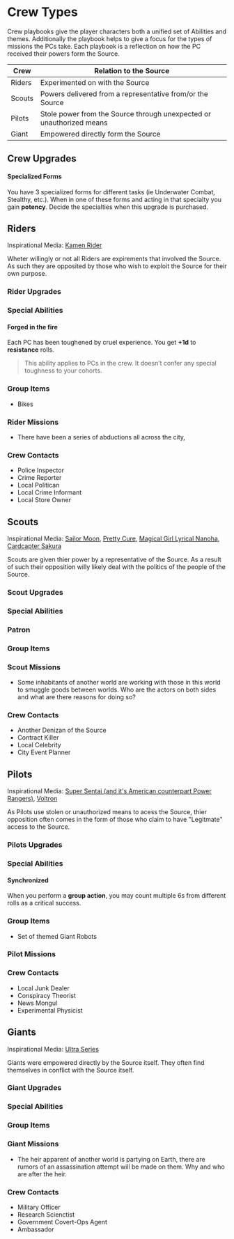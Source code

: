 # Crew Types

Crew playbooks give the player characters both a unified set of Abilities and themes. Additionally the playbook helps to give a focus for the types of missions the PCs take. Each playbook is a reflection on how the PC received their powers form the Source.

Crew|Relation to the Source
---|---
Riders| Experimented on with the Source
Scouts| Powers delivered from a representative from/or the Source
Pilots| Stole power from the Source through unexpected or unauthorized means
Giant| Empowered directly form the Source

## Crew Upgrades

#### Specialized Forms

You have 3 specialized forms for different tasks (ie Underwater Combat, Stealthy, etc.). When in one of these forms and acting in that specialty you gain **potency**. Decide the specialties when this upgrade is purchased.

## Riders

Inspirational Media: [Kamen Rider](http://kamenrider.wikia.com/wiki/Kamen_Rider_Wiki)

Wheter willingly or not all Riders are expirements that involved the Source. As such they are opposited by those who wish to exploit the Source for their own purpose.

### Rider Upgrades

### Special Abilities

#### Forged in the fire

Each PC has been toughened by cruel experience. You get **+1d** to **resistance** rolls.

> This ability applies to PCs in the crew. It doesn’t confer any special toughness to your cohorts.

### Group Items

* Bikes

### Rider Missions

* There have been a series of abductions all across the city,

### Crew Contacts

* Police Inspector
* Crime Reporter
* Local Politican
* Local Crime Informant
* Local Store Owner

## Scouts

Inspirational Media: [Sailor Moon](http://sailormoon.wikia.com/wiki/Sailor_Moon_Wiki), [Pretty Cure](http://prettycure.wikia.com/wiki/Pretty_Cure_Wiki), [Magical Girl Lyrical Nanoha](http://nanoha.wikia.com/wiki/Magical_Girl_Lyrical_Nanoha_Wiki), [Cardcapter Sakura](http://ccsakura.wikia.com/wiki/Cardcaptor_Sakura_Wiki)

Scouts are given thier power by a representative of the Source. As a result of such their opposition willy likely deal with the politics of the people of the Source.

### Scout Upgrades

### Special Abilities

### Patron

### Group Items

### Scout Missions

* Some inhabitants of another world are working with those in this world to smuggle goods between worlds.  Who are the actors on both sides and what are there reasons for doing so?

### Crew Contacts

* Another Denizan of the Source
* Contract Killer
* Local Celebrity
* City Event Planner

## Pilots

Inspirational Media: [Super Sentai (and it's American counterpart Power Rangers)](http://powerrangers.wikia.com/wiki/RangerWiki), [Voltron](http://voltron.wikia.com/wiki/Voltron_Wiki)

As Pilots use stolen or unauthorized means to acess the Source, thier opposition often comes in the form of those who claim to have "Legitmate" access to the Source.

### Pilots Upgrades

### Special Abilities

#### Synchronized

When you perform a **group action**, you may count multiple 6s from different rolls as a <span class="game-term">critical</span> success.

### Group Items

* Set of themed Giant Robots

### Pilot Missions

### Crew Contacts

* Local Junk Dealer
* Conspiracy Theorist
* News Mongul
* Experimental Physicist

## Giants

Inspirational Media: [Ultra Series](http://ultra.wikia.com/wiki/Ultraman_Wiki)

Giants were empowered directly by the Source itself. They often find themselves in conflict with the Source itself.

### Giant Upgrades

### Special Abilities

### Group Items

### Giant Missions

* The heir apparent of another world is partying on Earth, there are rumors of an assassination attempt will be made on them. Why and who are after the heir.

### Crew Contacts

* Military Officer
* Research Scienctist
* Government Covert-Ops Agent
* Ambassador